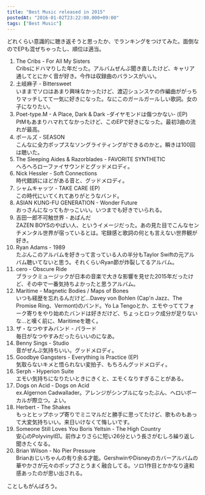 ```yaml
---
title: "Best Music released in 2015"
postedAt: "2016-01-02T23:22:00.000+09:00"
tags: ["Best Music"]
---
```


どれくらい意識的に聴き返そうと思ったか、でランキングをつけてみた。面倒なのでEPも混ぜちゃったし、順位は適当。  

1. The Cribs - For All My Sisters  
Cribsにドハマりした年だった。アルバムぜんぶ聞き直したけど、キャリア通してとにかく音が好き。今作は収録曲のバランスがいい。
2. 土岐麻子 - Bittersweet  
いままでソロはあまり興味なかったけど、渡辺シュンスケの作編曲ががっちりマッチしてて一気に好きになった。なにこのガールガールしい歌詞。女の子になりたい。
3. Poet-type.M - A Place, Dark & Dark -ダイヤモンドは傷つかない- (EP)  
PtMもあまりハマれてなかったけど、このEPで好きになった。最初3曲の流れが最高。
4. ボールズ - SEASON  
こんなに全力ポップスなソングライティングができるのかと。瞬きは100回は聴いた。
5. The Sleeping Aides & Razorblades - FAVORITE SYNTHETIC  
へろへろローファイサウンドとグッドメロディ。
6. Nick Hessler - Soft Connections  
時代錯誤にほどがある音と、グッドメロディ。
7. シャムキャッツ - TAKE CARE (EP)  
この時代にいてくれてありがとうなバンド。
8. ASIAN KUNG-FU GENERATION - Wonder Future  
おっさんになってもかっこいい。いつまでも好きでいられる。
9. 吉田一郎不可触世界 - あぱんだ  
ZAZEN BOYSのやばい人、というイメージだった。あの見た目でこんなセンチメンタル世界が宿っているとは。宅録感と歌詞の何とも言えない世界観が好き。
10. Ryan Adams - 1989  
たぶんこのアルバムを好きって言っている人の半分もTaylor Swiftの元アルバム聴いてないと思う。それくらいRyan節が炸裂してるアルバム。
11. cero - Obscure Ride  
ブラックミュージックが日本の音楽で大きな影響を見せた2015年だったけど、その中で一番気持ちよかったと思うアルバム。
12. Maritime - Magnetic Bodies / Maps of Bones  
いつも経歴を忘れるんだけど…Davey von Bohlen (Cap'n Jazz、The Promise Ring、Vermont)のバンド。Yo La Tengoとか、エモやっててフォーク寄りをやり始めたバンドは好きだけど、ちょっとロック成分が足りないな…と嘆く前に、Maritimeを聴く。
13. ザ・なつやすみバンド - パラード  
毎日がなつやすみだったらいいのになあ。
14. Benny Sings - Studio  
音がぜんぶ気持ちいい。グッドメロディ。
15. Goodbye Gangsters - Everything is Practice (EP)  
気取らないキメと悟られない変拍子、もちろんグッドメロディ。
16. Serph - Hyperion Suite  
エモい気持ちになりたいときにきくと、エモくなりすぎることがある。
17. Dogs on Acid - Dogs on Acid  
ex.Algernon Cadwallader。アレンジがシンプルになったぶん、ヘロいボーカルが際立つ。よい。
18. Herbert - The Shakes  
もっとヒップホップ寄りでミニマルだと勝手に思ってたけど、歌ものもあって大変気持ちいい。来日いけなくて悔しいです。
19. Someone Still Loves You Boris Yeltsin - The High Country  
安心のPolyvinyl印。前作よりさらに短い26分という長さがむしろ繰り返し聞きたくなる。
20. Brian Wilson - No Pier Pressure  
Brianおじいちゃんの有り余る才能。GershwinやDisneyのカバーアルバムの華やかさが元々のポップさとうまく融合してる。ソロ1作目とかかなり違和感あったのが思い出される。

ことしもがんばろう。  